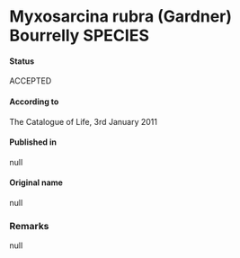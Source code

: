 # Myxosarcina rubra (Gardner) Bourrelly SPECIES

#### Status
ACCEPTED

#### According to
The Catalogue of Life, 3rd January 2011

#### Published in
null

#### Original name
null

### Remarks
null